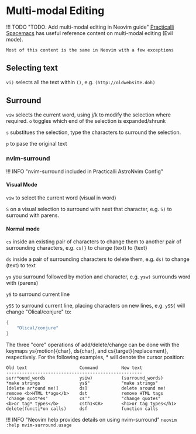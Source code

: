 # Multi-modal Editing

!!! TODO "TODO: Add multi-modal editing in Neovim guide"
    [Practicalli Spacemacs](https://practical.li/spacemacs/spacemacs-basics/evil/) has useful reference content on multi-modal editing (Evil mode).

    Most of this content is the same in Neovim with a few exceptions


## Selecting text 

`vi)` selects all the text within `()`, e.g. `(http://oldwebsite.doh)`


## Surround

`viw` selects the current word, using j/k to modify the selection where required. `o` toggles which end of the selection is expanded/shrunk

`s` substitues the selection, type the characters to surround the selection.

`p` to pase the original text

### nvim-surround

!!! INFO "nvim-surround included in Practicalli AstroNvim Config"

#### Visual Mode

`viw` to select the current word (visual in word)

`S` on a visual selection to surround with next that character, e.g. `S)` to surround with parens.

#### Normal mode

`cs` inside an existing pair of characters to change them to another pair of surrounding characters, e.g. `cs(}` to change (text) to {text}

`ds` inside a pair of surrounding characters to delete them, e.g. `ds(` to change (text) to text

`ys` you surround followed by motion and character, e.g. `ysw)` surrounds word with (parens)

`yS` to surround current line

`ySS` to surround current line, placing characters on new lines, e.g. `ySS{` will change "Olical/conjure" to:

```lua
{
    "Olical/conjure"
}
```

The three "core" operations of add/delete/change can be done with the keymaps ys{motion}{char}, ds{char}, and cs{target}{replacement}, respectively. For the following examples, \* will denote the cursor position:

    Old text                    Command         New text
    ----------------------------------------------------
    surr*ound_words             ysiw)           (surround_words)
    *make strings               ys$"            "make strings"
    [delete ar*ound me!]        ds]             delete around me!
    remove <b>HTML t*ags</b>    dst             remove HTML tags
    'change quot*es'            cs'"            "change quotes"
    <b>or tag* types</b>        csth1<CR>       <h1>or tag types</h1>
    delete(functi*on calls)     dsf             function calls

!!! INFO "Neovim help provides details on using nvim-surround"
    ```neovim
    :help nvim-surround.usage
    ```
